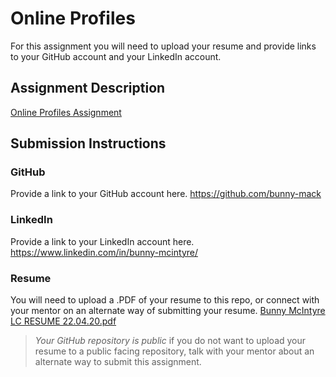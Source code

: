 # Online Profiles
For this assignment you will need to upload your resume and provide links to your GitHub account and your LinkedIn account.

## Assignment Description
[Online Profiles Assignment](https://education.launchcode.org/liftoff/modules/assignments/online-profiles)

## Submission Instructions
 
### GitHub
Provide a link to your GitHub account here.
https://github.com/bunny-mack
 
### LinkedIn
Provide a link to your LinkedIn account here.
https://www.linkedin.com/in/bunny-mcintyre/

### Resume
You will need to upload a .PDF of your resume to this repo, or connect with your mentor on an alternate way of submitting your resume.
[Bunny McIntyre LC RESUME 22.04.20.pdf](https://github.com/bunny-mack/liftoff-assignments/files/8703439/Bunny.McIntyre.LC.RESUME.22.04.20.pdf)


> *Your GitHub repository is public* if you do not want to upload your resume to a public facing repository, talk with your mentor about an alternate way to submit this assignment.
